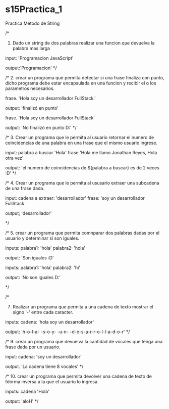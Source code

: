 # s15Practica_1
Practica Método de String

/*
1. Dado un string de dos palabras realizar una funcion que devuelva la palabra mas larga

input: 'Programacion JavaScript'

output:'Programacion'
*/

/*
2. crear un programa que permita detectar si una frase finaliza con punto, 
dicho programa debe estar encapsulada en una funcion y recibir el o los parametros necesarios.

frase. 'Hola soy un desarrollador FullStack.'

output: 'finalizó en punto'

frase. 'Hola soy un desarrollador FullStack'

output: 'No finalizó en punto D:'
*/

/*
3. Crear un programa que le permita al usuario retornar el numero de coincidencias de una palabra 
en una frase que el mismo usuario ingrese.

input:
palabra a buscar 'Hola'
frase 'Hola me llamo Jonathan Reyes, Hola otra vez'

output: 'el numero de coincidencias de ${palabra a buscar} es de 2 veces :D'
*/

/*
4. Crear un programa que le permita al ususario extraer una subcadena de una frase dada.

input:
cadena a extraer: 'desarrollador'
frase: 'soy un desarrollador FullStack´

output; 'desarrollador'

*/

/*
5. crear un programa que permita comnparar dos palabras dadas por el usuario y determinar si son iguales.

inputs:
palabra1: 'hola'
palabra2: 'hola'

output: 'Son iguales :D'

inputs:
palabra1: 'hola'
palabra2: 'hi'

output: 'No son iguales D:'

*/

/*

7. Realizar un programa que permita a una cadena de texto mostrar el signo '-' entre cada caracter.

inputs:
cadena: 'hola soy un desarrollador'

output: 'h-o-l-a- -s-o-y- -u-n- -d-e-s-a-r-r-o-l-l-a-d-o-r'
*/

/*
 9. crear un programa que devuelva la cantidad de vocales que tenga una frase dada por un usuario.
 
 input:
 cadena: 'soy un desarrollador'

 output. 'La cadena tiene 8 vocales'
 */
 
  /*
 10. crear un programa que permita devolver una cadena de texto de fdorma inversa a la que el usuario lo ingresa.

inputs:
cadena 'Hola'

output: 'aloH'
*/

